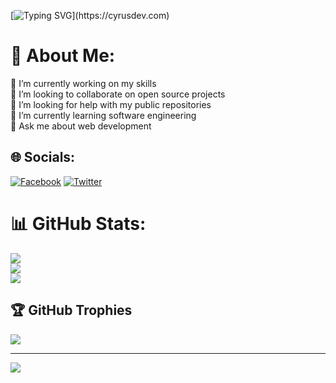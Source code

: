 [![Typing SVG](https://readme-typing-svg.herokuapp.com?font=comfortaa&color=016EEA&size=24&width=500&lines=Hello!+I'm+cyrusDev;Student+in+Software+Engineering;Nice+to+meet+you...)](https://cyrusdev.com)

# 💫 About Me:
🔭 I’m currently working on my skills<br>👯 I’m looking to collaborate on open source projects<br>🤝 I’m looking for help with my  public repositories<br>🌱 I’m currently learning software engineering<br>💬 Ask me about web development


## 🌐 Socials:
[![Facebook](https://img.shields.io/badge/Facebook-%231877F2.svg?logo=Facebook&logoColor=white)](https://facebook.com/cyrus.houngue.5) [![Twitter](https://img.shields.io/badge/Twitter-%231DA1F2.svg?logo=Twitter&logoColor=white)](https://twitter.com/cyrus_dev1) 
# 📊 GitHub Stats:
![](https://github-readme-stats.vercel.app/api?username=cyrusDev1&theme=radical&hide_border=true&include_all_commits=true&count_private=false)<br/>
![](https://github-readme-streak-stats.herokuapp.com/?user=cyrusDev1&theme=radical&hide_border=true)<br/>
![](https://github-readme-stats.vercel.app/api/top-langs/?username=cyrusDev1&theme=radical&hide_border=true&include_all_commits=true&count_private=false&layout=compact)

## 🏆 GitHub Trophies
![](https://github-profile-trophy.vercel.app/?username=cyrusDev1&theme=radical&no-frame=false&no-bg=true&margin-w=4)

---
[![](https://visitcount.itsvg.in/api?id=cyrusDev1&icon=0&color=0)](https://visitcount.itsvg.in)
